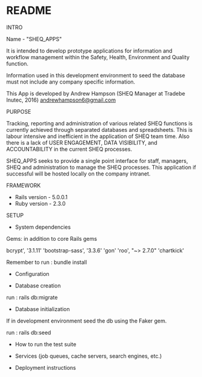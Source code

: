 # README

INTRO

Name - "SHEQ_APPS"

It is intended to develop prototype applications for information and workflow 
management within the Safety, Health, Environment and Quality function.

Information used in this development environment to seed the database must not
include any company specific information.

This App is developed by Andrew Hampson (SHEQ Manager at Tradebe Inutec, 2016)
andrewhampson6@gmail.com

PURPOSE

Tracking, reporting and administration of various related SHEQ functions is 
currently achieved through separated databases and spreadsheets. This is labour 
intensive and inefficient in the application of SHEQ team time. Also there is a 
lack of USER ENGAGEMENT, DATA VISIBILITY, and ACCOUNTABILITY in the current SHEQ
processes.

SHEQ_APPS seeks to provide a single point interface for staff, managers, SHEQ 
and administration to manage the SHEQ processes. This application if successful
will be hosted locally on the company intranet.

FRAMEWORK

* Rails version - 5.0.0.1
* Ruby version - 2.3.0


SETUP

* System dependencies

Gems: in addition to core Rails gems

bcrypt',        '3.1.11'
'bootstrap-sass', '3.3.6'
'gon'
'roo', "~> 2.7.0"
'chartkick'

Remember to run : bundle install

* Configuration

* Database creation

run : rails db:migrate

* Database initialization

If in development environment seed the db using the Faker gem.

run : rails db:seed

* How to run the test suite

* Services (job queues, cache servers, search engines, etc.)

* Deployment instructions

